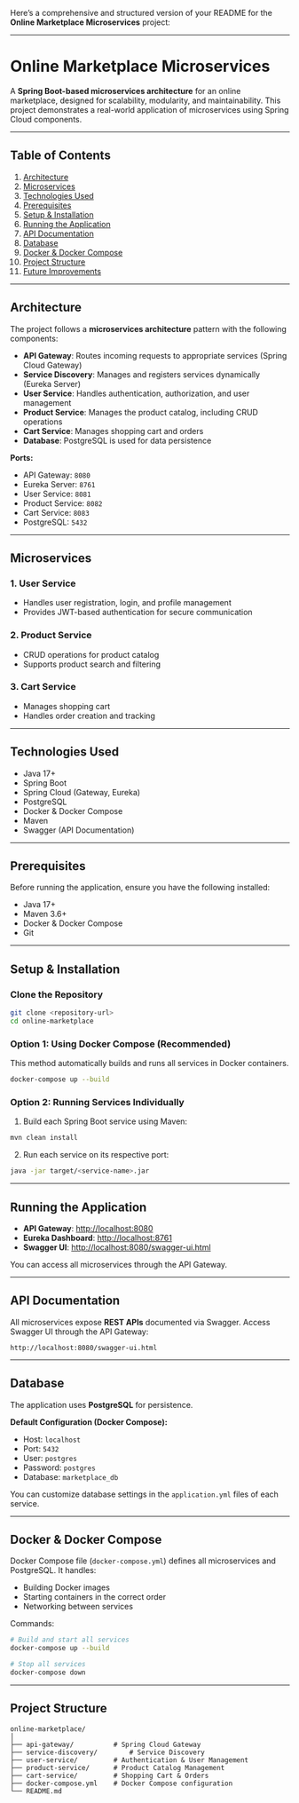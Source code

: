 Here’s a comprehensive and structured version of your README for the **Online Marketplace Microservices** project:

---

# Online Marketplace Microservices

A **Spring Boot-based microservices architecture** for an online marketplace, designed for scalability, modularity, and maintainability. This project demonstrates a real-world application of microservices using Spring Cloud components.

---

## Table of Contents

1. [Architecture](#architecture)
2. [Microservices](#microservices)
3. [Technologies Used](#technologies-used)
4. [Prerequisites](#prerequisites)
5. [Setup & Installation](#setup--installation)
6. [Running the Application](#running-the-application)
7. [API Documentation](#api-documentation)
8. [Database](#database)
9. [Docker & Docker Compose](#docker--docker-compose)
10. [Project Structure](#project-structure)
11. [Future Improvements](#future-improvements)

---

## Architecture

The project follows a **microservices architecture** pattern with the following components:

* **API Gateway**: Routes incoming requests to appropriate services (Spring Cloud Gateway)
* **Service Discovery**: Manages and registers services dynamically (Eureka Server)
* **User Service**: Handles authentication, authorization, and user management
* **Product Service**: Manages the product catalog, including CRUD operations
* **Cart Service**: Manages shopping cart and orders
* **Database**: PostgreSQL is used for data persistence

**Ports:**

* API Gateway: `8080`
* Eureka Server: `8761`
* User Service: `8081`
* Product Service: `8082`
* Cart Service: `8083`
* PostgreSQL: `5432`

---

## Microservices

### 1. User Service

* Handles user registration, login, and profile management
* Provides JWT-based authentication for secure communication

### 2. Product Service

* CRUD operations for product catalog
* Supports product search and filtering

### 3. Cart Service

* Manages shopping cart
* Handles order creation and tracking

---

## Technologies Used

* Java 17+
* Spring Boot
* Spring Cloud (Gateway, Eureka)
* PostgreSQL
* Docker & Docker Compose
* Maven
* Swagger (API Documentation)

---

## Prerequisites

Before running the application, ensure you have the following installed:

* Java 17+
* Maven 3.6+
* Docker & Docker Compose
* Git

---

## Setup & Installation

### Clone the Repository

```bash
git clone <repository-url>
cd online-marketplace
```

### Option 1: Using Docker Compose (Recommended)

This method automatically builds and runs all services in Docker containers.

```bash
docker-compose up --build
```

### Option 2: Running Services Individually

1. Build each Spring Boot service using Maven:

```bash
mvn clean install
```

2. Run each service on its respective port:

```bash
java -jar target/<service-name>.jar
```

---

## Running the Application

* **API Gateway**: [http://localhost:8080](http://localhost:8080)
* **Eureka Dashboard**: [http://localhost:8761](http://localhost:8761)
* **Swagger UI**: [http://localhost:8080/swagger-ui.html](http://localhost:8080/swagger-ui.html)

You can access all microservices through the API Gateway.

---

## API Documentation

All microservices expose **REST APIs** documented via Swagger. Access Swagger UI through the API Gateway:

```
http://localhost:8080/swagger-ui.html
```

---

## Database

The application uses **PostgreSQL** for persistence.

**Default Configuration (Docker Compose):**

* Host: `localhost`
* Port: `5432`
* User: `postgres`
* Password: `postgres`
* Database: `marketplace_db`

You can customize database settings in the `application.yml` files of each service.

---

## Docker & Docker Compose

Docker Compose file (`docker-compose.yml`) defines all microservices and PostgreSQL. It handles:

* Building Docker images
* Starting containers in the correct order
* Networking between services

Commands:

```bash
# Build and start all services
docker-compose up --build

# Stop all services
docker-compose down
```

---

## Project Structure

```
online-marketplace/
│
├── api-gateway/          # Spring Cloud Gateway
├── service-discovery/        # Service Discovery
├── user-service/         # Authentication & User Management
├── product-service/      # Product Catalog Management
├── cart-service/         # Shopping Cart & Orders
├── docker-compose.yml    # Docker Compose configuration
└── README.md
```
